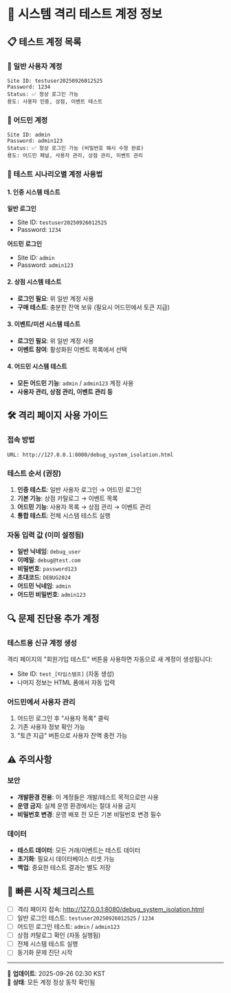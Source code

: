 # 🔐 시스템 격리 테스트 계정 정보

## 📋 테스트 계정 목록

### 👤 일반 사용자 계정
```
Site ID: testuser20250926012525
Password: 1234
Status: ✅ 정상 로그인 가능
용도: 사용자 인증, 상점, 이벤트 테스트
```

### 👑 어드민 계정
```  
Site ID: admin
Password: admin123
Status: ✅ 정상 로그인 가능 (비밀번호 해시 수정 완료)
용도: 어드민 패널, 사용자 관리, 상점 관리, 이벤트 관리
```

### 🎯 테스트 시나리오별 계정 사용법

#### 1. 인증 시스템 테스트
**일반 로그인**
- Site ID: `testuser20250926012525`
- Password: `1234`

**어드민 로그인**  
- Site ID: `admin`
- Password: `admin123`

#### 2. 상점 시스템 테스트
- **로그인 필요**: 위 일반 계정 사용
- **구매 테스트**: 충분한 잔액 보유 (필요시 어드민에서 토큰 지급)

#### 3. 이벤트/미션 시스템 테스트
- **로그인 필요**: 위 일반 계정 사용
- **이벤트 참여**: 활성화된 이벤트 목록에서 선택

#### 4. 어드민 시스템 테스트
- **모든 어드민 기능**: `admin` / `admin123` 계정 사용
- **사용자 관리, 상점 관리, 이벤트 관리 등**

## 🛠️ 격리 페이지 사용 가이드

### 접속 방법
```
URL: http://127.0.0.1:8080/debug_system_isolation.html
```

### 테스트 순서 (권장)
1. **인증 테스트**: 일반 사용자 로그인 → 어드민 로그인
2. **기본 기능**: 상점 카탈로그 → 이벤트 목록
3. **어드민 기능**: 사용자 목록 → 상점 관리 → 이벤트 관리
4. **통합 테스트**: 전체 시스템 테스트 실행

### 자동 입력 값 (이미 설정됨)
- **일반 닉네임**: `debug_user`
- **이메일**: `debug@test.com`  
- **비밀번호**: `password123`
- **초대코드**: `DEBUG2024`
- **어드민 닉네임**: `admin`
- **어드민 비밀번호**: `admin123`

## 🔍 문제 진단용 추가 계정

### 테스트용 신규 계정 생성
격리 페이지의 "회원가입 테스트" 버튼을 사용하면 자동으로 새 계정이 생성됩니다:
- Site ID: `test_[타임스탬프]` (자동 생성)
- 나머지 정보는 HTML 폼에서 자동 입력

### 어드민에서 사용자 관리
1. 어드민 로그인 후 "사용자 목록" 클릭
2. 기존 사용자 정보 확인 가능
3. "토큰 지급" 버튼으로 사용자 잔액 충전 가능

## ⚠️ 주의사항

### 보안
- **개발환경 전용**: 이 계정들은 개발/테스트 목적으로만 사용
- **운영 금지**: 실제 운영 환경에서는 절대 사용 금지
- **비밀번호 변경**: 운영 배포 전 모든 기본 비밀번호 변경 필수

### 데이터
- **테스트 데이터**: 모든 거래/이벤트는 테스트 데이터
- **초기화**: 필요시 데이터베이스 리셋 가능
- **백업**: 중요한 테스트 결과는 별도 저장

## 🚀 빠른 시작 체크리스트

- [ ] 격리 페이지 접속: http://127.0.0.1:8080/debug_system_isolation.html
- [ ] 일반 로그인 테스트: `testuser20250926012525` / `1234`
- [ ] 어드민 로그인 테스트: `admin` / `admin123`  
- [ ] 상점 카탈로그 확인 (자동 실행됨)
- [ ] 전체 시스템 테스트 실행
- [ ] 동기화 문제 진단 시작

---
📝 **업데이트**: 2025-09-26 02:30 KST  
🔧 **상태**: 모든 계정 정상 동작 확인됨